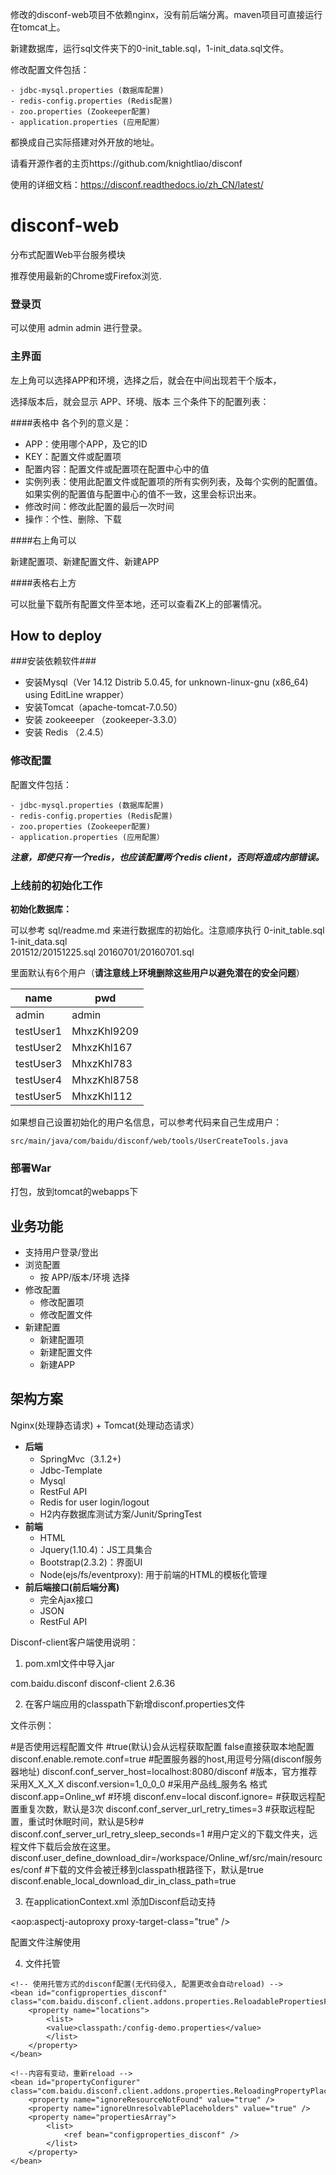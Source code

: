 修改的disconf-web项目不依赖nginx，没有前后端分离。maven项目可直接运行在tomcat上。

新建数据库，运行sql文件夹下的0-init_table.sql，1-init_data.sql文件。

修改配置文件包括：

	- jdbc-mysql.properties (数据库配置)
	- redis-config.properties (Redis配置)
	- zoo.properties (Zookeeper配置)
	- application.properties (应用配置）

都换成自己实际搭建对外开放的地址。

请看开源作者的主页https://github.com/knightliao/disconf 

使用的详细文档：https://disconf.readthedocs.io/zh_CN/latest/

disconf-web 
===========

分布式配置Web平台服务模块

推荐使用最新的Chrome或Firefox浏览.

### 登录页 ###

可以使用 admin   admin 进行登录。

### 主界面 ###
左上角可以选择APP和环境，选择之后，就会在中间出现若干个版本，

选择版本后，就会显示 APP、环境、版本 三个条件下的配置列表：

####表格中 各个列的意义是：

- APP：使用哪个APP，及它的ID
- KEY：配置文件或配置项
- 配置内容：配置文件或配置项在配置中心中的值
- 实例列表：使用此配置文件或配置项的所有实例列表，及每个实例的配置值。如果实例的配置值与配置中心的值不一致，这里会标识出来。
- 修改时间：修改此配置的最后一次时间 
- 操作：个性、删除、下载

####右上角可以

新建配置项、新建配置文件、新建APP

####表格右上方 

可以批量下载所有配置文件至本地，还可以查看ZK上的部署情况。

## How to deploy ##

###安装依赖软件###

- 安装Mysql（Ver 14.12 Distrib 5.0.45, for unknown-linux-gnu (x86_64) using  EditLine wrapper）
- 安装Tomcat（apache-tomcat-7.0.50）
- 安装 zookeeeper （zookeeper-3.3.0）
- 安装 Redis （2.4.5）

### 修改配置 ###
配置文件包括：

	- jdbc-mysql.properties (数据库配置)
	- redis-config.properties (Redis配置)
	- zoo.properties (Zookeeper配置)
	- application.properties (应用配置）

***注意，即使只有一个redis，也应该配置两个redis client，否则将造成内部错误。***

### 上线前的初始化工作 ###

**初始化数据库：**

可以参考 sql/readme.md 来进行数据库的初始化。注意顺序执行
0-init_table.sql        
1-init_data.sql         
201512/20151225.sql
20160701/20160701.sql

里面默认有6个用户（**请注意线上环境删除这些用户以避免潜在的安全问题**）

name | pwd
------- | -------
admin | admin
testUser1 | MhxzKhl9209
testUser2 | MhxzKhl167
testUser3 | MhxzKhl783
testUser4 | MhxzKhl8758
testUser5 | MhxzKhl112

如果想自己设置初始化的用户名信息，可以参考代码来自己生成用户：

    src/main/java/com/baidu/disconf/web/tools/UserCreateTools.java

### 部署War ###
打包，放到tomcat的webapps下

## 业务功能 ##

- 支持用户登录/登出
- 浏览配置
	- 按 APP/版本/环境 选择
- 修改配置
	- 修改配置项
	- 修改配置文件
- 新建配置
	- 新建配置项
	- 新建配置文件
	- 新建APP

## 架构方案 ##

Nginx(处理静态请求) + Tomcat(处理动态请求）

- **后端**
    - SpringMvc（3.1.2+)
    - Jdbc-Template
    - Mysql
    - RestFul API
    - Redis for user login/logout
    - H2内存数据库测试方案/Junit/SpringTest
- **前端**
    - HTML
    - Jquery(1.10.4)：JS工具集合
    - Bootstrap(2.3.2)：界面UI
    - Node(ejs/fs/eventproxy): 用于前端的HTML的模板化管理
- **前后端接口(前后端分离)**
    - 完全Ajax接口
    - JSON
    - RestFul API


Disconf-client客户端使用说明：


1.	pom.xml文件中导入jar

<dependency>
	<groupId>com.baidu.disconf</groupId>
	<artifactId>disconf-client</artifactId>
	<version>2.6.36</version>
</dependency>

2.	在客户端应用的classpath下新增disconf.properties文件

文件示例：

#是否使用远程配置文件
#true(默认)会从远程获取配置 false直接获取本地配置
disconf.enable.remote.conf=true
#配置服务器的host,用逗号分隔(disconf服务器地址)
disconf.conf_server_host=localhost:8080/disconf
#版本，官方推荐采用X_X_X_X
disconf.version=1_0_0_0
#采用产品线_服务名 格式
disconf.app=Online_wf
#环境
disconf.env=local
disconf.ignore=
#获取远程配置重复次数，默认是3次
disconf.conf_server_url_retry_times=3
#获取远程配置，重试时休眠时间，默认是5秒#
disconf.conf_server_url_retry_sleep_seconds=1
#用户定义的下载文件夹，远程文件下载后会放在这里。
disconf.user_define_download_dir=/workspace/Online_wf/src/main/resources/conf
#下载的文件会被迁移到classpath根路径下，默认是true
disconf.enable_local_download_dir_in_class_path=true


3.	在applicationContext.xml 添加Disconf启动支持

<aop:aspectj-autoproxy proxy-target-class="true" /> 
<!-- 使用disconf必须添加以下配置 -->
<bean id="disconfMgrBean" class="com.baidu.disconf.client.DisconfMgrBean" destroy-method="destroy">
<!--disconf配置对象扫描包,scanPackage是扫描标注了disconf注解类所在包路径 -->
	<property name="scanPackage" value="com.disconf.config" />
</bean>
<bean id="disconfMgrBean2" class="com.baidu.disconf.client.DisconfMgrBeanSecond" init-method="init" destroy-method="destroy">
</bean>



配置文件注解使用


4.	文件托管

<!--需要拉取更新的文件 -->  
	<!-- 使用托管方式的disconf配置(无代码侵入, 配置更改会自动reload) -->
	<bean id="configproperties_disconf"		class="com.baidu.disconf.client.addons.properties.ReloadablePropertiesFactoryBean">
		<property name="locations">
			<list>
			<value>classpath:/config-demo.properties</value>       		
			</list>
		</property>
	</bean>

	<!--内容有变动，重新reload -->
	<bean id="propertyConfigurer"		class="com.baidu.disconf.client.addons.properties.ReloadingPropertyPlaceholderConfigurer">
		<property name="ignoreResourceNotFound" value="true" />
		<property name="ignoreUnresolvablePlaceholders" value="true" />
		<property name="propertiesArray">
			<list>
				<ref bean="configproperties_disconf" />
			</list>
		</property>
	</bean>




